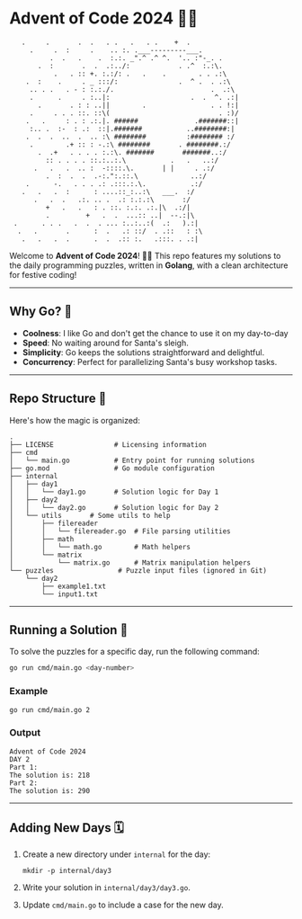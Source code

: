 # Advent of Code 2024 🎄✨

```
   .     .       .  .   . .   .   . .    +  .
     .     .  :     .    .. :. .___---------___.
          .  .   .    .  :.:. _".^ .^ ^.  '.. :"-_. .
       .  :       .  .  .:../:            . .^  :.:\.
           .   . :: +. :.:/: .   .    .        . . .:\
    .  :    .     . _ :::/:               .  ^ .  . .:\
     .. . .   . - : :.:./.                        .  .:\
     .      .     . :..|:                    .  .  ^. .:|
       .       . : : ..||        .                . . !:|
     .     . . . ::. ::\(                           . :)/
    .   .     : . : .:.|. ######              .#######::|
     :.. .  :-  : .:  ::|.#######           ..########:|
    .  .  .  ..  .  .. :\ ########          :######## :/
     .        .+ :: : -.:\ ########       . ########.:/
       .  .+   . . . . :.:\. #######       #######..:/
         :: . . . . ::.:..:.\           .   .   ..:/
      .   .   .  .. :  -::::.\.       | |     . .:/
         .  :  .  .  .-:.":.::.\             ..:/
    .      -.   . . . .: .:::.:.\.           .:/
   .   .   .  :      : ....::_:..:\   ___.  :/
      .   .  .   .:. .. .  .: :.:.:\       :/
         +   .   .   : . ::. :.:. .:.|\  .:/|
         .         +   .  .  ...:: ..|  --.:|\
 .      . . .   .  .  . ... :..:..:(  .:   ).:|
  .   .       .      :  .   .: ::/  . .::   : :\
   .   .   .  .      .  .  .:: :.   .:::. . .:|
```

Welcome to **Advent of Code 2024**! 🎅✨ This repo features my solutions to the daily programming puzzles, written in **Golang**, with a clean architecture for festive coding!

---

## Why Go? 🐹

- **Coolness**: I like Go and don't get the chance to use it on my day-to-day
- **Speed**: No waiting around for Santa's sleigh.
- **Simplicity**: Go keeps the solutions straightforward and delightful.
- **Concurrency**: Perfect for parallelizing Santa's busy workshop tasks.

---

## Repo Structure 📂

Here's how the magic is organized:

```
.
├── LICENSE               # Licensing information
├── cmd
│   └── main.go           # Entry point for running solutions
├── go.mod                # Go module configuration
├── internal
│   ├── day1
│   │   └── day1.go       # Solution logic for Day 1
│   ├── day2
│   │   └── day2.go       # Solution logic for Day 2
│   └── utils       # Some utils to help
│       ├── filereader
│       │   └── filereader.go  # File parsing utilities
│       ├── math
│       │   └── math.go        # Math helpers
│       └── matrix
│           └── matrix.go      # Matrix manipulation helpers
└── puzzles                # Puzzle input files (ignored in Git)
    └── day2
        ├── example1.txt
        └── input1.txt
```

---

## Running a Solution 🏃

To solve the puzzles for a specific day, run the following command:

```bash
go run cmd/main.go <day-number>
```

### Example
```bash
go run cmd/main.go 2
```

### Output
```plaintext
Advent of Code 2024
DAY 2
Part 1:
The solution is: 218
Part 2:
The solution is: 290
```

---

## Adding New Days 🗓️

1. Create a new directory under `internal` for the day:
   ```
   mkdir -p internal/day3
   ```

2. Write your solution in `internal/day3/day3.go`.

3. Update `cmd/main.go` to include a case for the new day.

